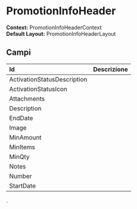 # PromotionInfoHeader

**Context:** PromotionInfoHeaderContext  
**Default Layout:** PromotionInfoHeaderLayout

## Campi

| Id | Descrizione |
| :--- | :--- |
| ActivationStatusDescription |  |
| ActivationStatusIcon |  |
| Attachments |  |
| Description |  |
| EndDate |  |
| Image |  |
| MinAmount |  |
| MinItems |  |
| MinQty |  |
| Notes |  |
| Number |  |
| StartDate |  |

.